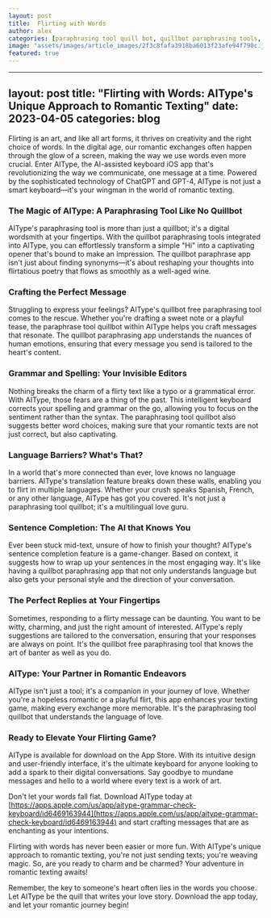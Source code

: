```yaml
---
layout: post
title:  Flirting with Words
author: alex
categories: [paraphrasing tool quill bot, quillbot paraphrasing tools, quillbot paraphrase app, quillbot free paraphrasing tool, paraphrase tool quillbot, quillbot paraphrasing app, paraphrasing tool quillbot]
image: "assets/images/article_images/2f3c8fafa3918ba6013f23afe94f790c.jpg"
featured: true
---
```


---
layout: post
title: "Flirting with Words: AIType's Unique Approach to Romantic Texting"
date: 2023-04-05
categories: blog
---

Flirting is an art, and like all art forms, it thrives on creativity and the right choice of words. In the digital age, our romantic exchanges often happen through the glow of a screen, making the way we use words even more crucial. Enter AIType, the AI-assisted keyboard iOS app that's revolutionizing the way we communicate, one message at a time. Powered by the sophisticated technology of ChatGPT and GPT-4, AIType is not just a smart keyboard—it's your wingman in the world of romantic texting.

### The Magic of AIType: A Paraphrasing Tool Like No Quillbot

AIType's paraphrasing tool is more than just a quillbot; it's a digital wordsmith at your fingertips. With the quillbot paraphrasing tools integrated into AIType, you can effortlessly transform a simple "Hi" into a captivating opener that's bound to make an impression. The quillbot paraphrase app isn't just about finding synonyms—it's about reshaping your thoughts into flirtatious poetry that flows as smoothly as a well-aged wine.

### Crafting the Perfect Message

Struggling to express your feelings? AIType's quillbot free paraphrasing tool comes to the rescue. Whether you're drafting a sweet note or a playful tease, the paraphrase tool quillbot within AIType helps you craft messages that resonate. The quillbot paraphrasing app understands the nuances of human emotions, ensuring that every message you send is tailored to the heart's content.

### Grammar and Spelling: Your Invisible Editors

Nothing breaks the charm of a flirty text like a typo or a grammatical error. With AIType, those fears are a thing of the past. This intelligent keyboard corrects your spelling and grammar on the go, allowing you to focus on the sentiment rather than the syntax. The paraphrasing tool quillbot also suggests better word choices, making sure that your romantic texts are not just correct, but also captivating.

### Language Barriers? What's That?

In a world that's more connected than ever, love knows no language barriers. AIType's translation feature breaks down these walls, enabling you to flirt in multiple languages. Whether your crush speaks Spanish, French, or any other language, AIType has got you covered. It's not just a paraphrasing tool quillbot; it's a multilingual love guru.

### Sentence Completion: The AI that Knows You

Ever been stuck mid-text, unsure of how to finish your thought? AIType's sentence completion feature is a game-changer. Based on context, it suggests how to wrap up your sentences in the most engaging way. It's like having a quillbot paraphrasing app that not only understands language but also gets your personal style and the direction of your conversation.

### The Perfect Replies at Your Fingertips

Sometimes, responding to a flirty message can be daunting. You want to be witty, charming, and just the right amount of interested. AIType's reply suggestions are tailored to the conversation, ensuring that your responses are always on point. It's the quillbot free paraphrasing tool that knows the art of banter as well as you do.

### AIType: Your Partner in Romantic Endeavors

AIType isn't just a tool; it's a companion in your journey of love. Whether you're a hopeless romantic or a playful flirt, this app enhances your texting game, making every exchange more memorable. It's the paraphrasing tool quillbot that understands the language of love.

### Ready to Elevate Your Flirting Game?

AIType is available for download on the App Store. With its intuitive design and user-friendly interface, it's the ultimate keyboard for anyone looking to add a spark to their digital conversations. Say goodbye to mundane messages and hello to a world where every text is a work of art.

Don't let your words fall flat. Download AIType today at [https://apps.apple.com/us/app/aitype-grammar-check-keyboard/id6469163944](https://apps.apple.com/us/app/aitype-grammar-check-keyboard/id6469163944) and start crafting messages that are as enchanting as your intentions.

Flirting with words has never been easier or more fun. With AIType's unique approach to romantic texting, you're not just sending texts; you're weaving magic. So, are you ready to charm and be charmed? Your adventure in romantic texting awaits!

Remember, the key to someone's heart often lies in the words you choose. Let AIType be the quill that writes your love story. Download the app today, and let your romantic journey begin!